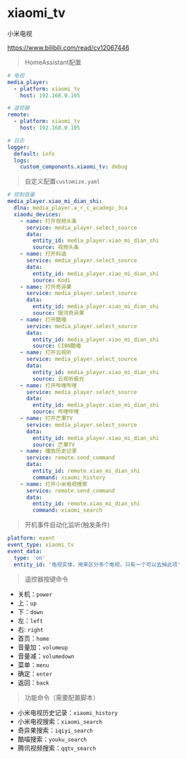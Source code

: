# xiaomi_tv

小米电视

https://www.bilibili.com/read/cv12067446


> HomeAssistant配置
```yaml
# 电视
media_player:
  - platform: xiaomi_tv
    host: 192.168.0.105

# 遥控器
remote:
  - platform: xiaomi_tv
    host: 192.168.0.105

# 日志
logger:
  default: info
  logs:
    custom_components.xiaomi_tv: debug
```

> 自定义配置`customize.yaml`
```yaml
# 控制音量
media_player.xiao_mi_dian_shi:
  dlna: media_player.a_r_c_acadegc_3ca
  xiaodu_devices:
    - name: 打开视频头条
      service: media_player.select_source
      data:
        entity_id: media_player.xiao_mi_dian_shi
        source: 视频头条
    - name: 打开科迪
      service: media_player.select_source
      data:
        entity_id: media_player.xiao_mi_dian_shi
        source: Kodi
    - name: 打开奇异果
      service: media_player.select_source
      data:
        entity_id: media_player.xiao_mi_dian_shi
        source: 银河奇异果
    - name: 打开酷喵
      service: media_player.select_source
      data:
        entity_id: media_player.xiao_mi_dian_shi
        source: CIBN酷喵
    - name: 打开云视听
      service: media_player.select_source
      data:
        entity_id: media_player.xiao_mi_dian_shi
        source: 云视听极光
    - name: 打开哔哩哔哩
      service: media_player.select_source
      data:
        entity_id: media_player.xiao_mi_dian_shi
        source: 哔哩哔哩
    - name: 打开芒果TV
      service: media_player.select_source
      data:
        entity_id: media_player.xiao_mi_dian_shi
        source: 芒果TV
    - name: 播放历史记录
      service: remote.send_command
      data:
        entity_id: remote.xiao_mi_dian_shi
        command: xiaomi_history
    - name: 打开小米电视搜索
      service: remote.send_command
      data:
        entity_id: remote.xiao_mi_dian_shi
        command: xiaomi_search
```

> 开机事件自动化监听(触发条件)
```yaml
platform: event
event_type: xiaomi_tv
event_data:  
  type: 'on'
  entity_id: '电视实体，用来区分多个电视，只有一个可以去掉此项'
```

> 遥控器按键命令
- 关机：`power`
- 上：`up`
- 下：`down`
- 左：`left`
- 右: `right`
- 首页：`home`
- 音量加：`volumeup`
- 音量减：`volumedown`
- 菜单：`menu`
- 确定：`enter`
- 返回：`back`

> 功能命令（需要配置脚本）
- 小米电视历史记录：`xiaomi_history`
- 小米电视搜索：`xiaomi_search`
- 奇异果搜索：`iqiyi_search`
- 酷喵搜索：`youku_search`
- 腾讯视频搜索：`qqtv_search`
